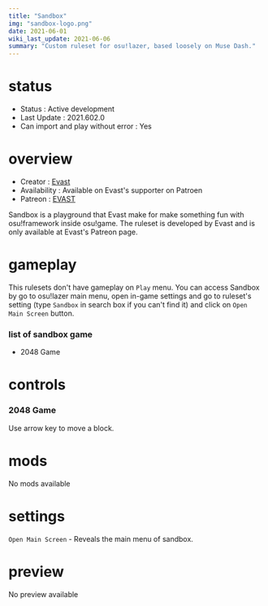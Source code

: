 ```yaml
---
title: "Sandbox"
img: "sandbox-logo.png"
date: 2021-06-01
wiki_last_update: 2021-06-06
summary: "Custom ruleset for osu!lazer, based loosely on Muse Dash."
---
```


# status

- Status : Active development
- Last Update : 2021.602.0
- Can import and play without error : Yes

# overview

- Creator : [Evast](https://github.com/EVAST9919)
- Availability : Available on Evast's supporter on Patroen
- Patreon : [EVAST](https://www.patreon.com/evast/posts)

Sandbox is a playground that Evast make for make something fun with osu!framework inside osu!game. The ruleset is developed by Evast and is only available at Evast's Patreon page.

# gameplay

This rulesets don't have gameplay on `Play` menu. You can access Sandbox by go to osu!lazer main menu, open in-game settings and go to ruleset's setting (type `Sandbox` in search box if you can't find it) and click on `Open Main Screen` button.

### list of sandbox game

- 2048 Game

# controls

### 2048 Game

Use arrow key to move a block.

# mods

No mods available

# settings

`Open Main Screen` - Reveals the main menu of sandbox.

# preview

No preview available
